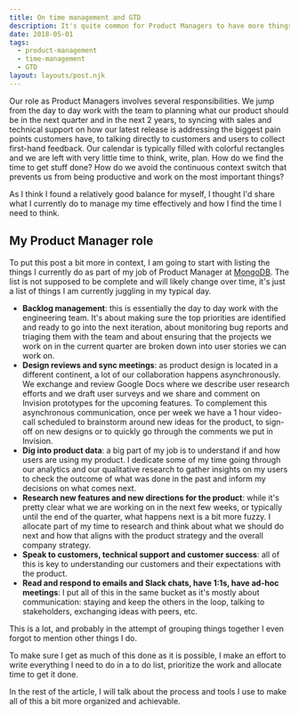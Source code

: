 ```yaml
---
title: On time management and GTD
description: It's quite common for Product Managers to have more things to do than there is time during the day. This article is about how I manage my time to get (most of my) things done.
date: 2018-05-01
tags:
  - product-management
  - time-management
  - GTD
layout: layouts/post.njk
---
```

Our role as Product Managers involves several responsibilities. We jump from the day to day work with the team to planning what our product should be in the next quarter and in the next 2 years, to syncing with sales and technical support on how our latest release is addressing the biggest pain points customers have, to talking directly to customers and users to collect first-hand feedback. Our calendar is typically filled with colorful rectangles and we are left with very little time to think, write, plan. How do we find the time to get stuff done? How do we avoid the continuous context switch that prevents us from being productive and work on the most important things?

As I think I found a relatively good balance for myself, I thought I'd share what I currently do to manage my time effectively and how I find the time I need to think.

## My Product Manager role

To put this post a bit more in context, I am going to start with listing the things I currently do as part of my job of Product Manager at [MongoDB](https://mongodb.com). The list is not supposed to be complete and will likely change over time, it's just a list of things I am currently juggling in my typical day.

* **Backlog management**: this is essentially the day to day work with the engineering team. It's about making sure the top priorities are identified and ready to go into the next iteration, about monitoring bug reports and triaging them with the team and about ensuring that the projects we work on in the current quarter are broken down into user stories we can work on.
* **Design reviews and sync meetings**: as product design is located in a different continent, a lot of our collaboration happens asynchronously. We exchange and review Google Docs where we describe user research efforts and we draft user surveys and we share and comment on Invision prototypes for the upcoming features. To complement this asynchronous communication, once per week we have a 1 hour video-call scheduled to brainstorm around new ideas for the product, to sign-off on new designs or to quickly go through the comments we put in Invision.
* **Dig into product data**: a big part of my job is to understand if and how users are using my product. I dedicate some of my time going through our analytics and our qualitative research to gather insights on my users to check the outcome of what was done in the past and inform my decisions on what comes next.
* **Research new features and new directions for the product**: while it's pretty clear what we are working on in the next few weeks, or typically until the end of the quarter, what happens next is a bit more fuzzy. I allocate part of my time to research and think about what we should do next and how that aligns with the product strategy and the overall company strategy.
* **Speak to customers, technical support and customer success**: all of this is key to understanding our customers and their expectations with the product.
* **Read and respond to emails and Slack chats, have 1:1s, have ad-hoc meetings**: I put all of this in the same bucket as it's mostly about communication: staying and keep the others in the loop, talking to stakeholders, exchanging ideas with peers, etc.

This is a lot, and probably in the attempt of grouping things together I even forgot to mention other things I do.

To make sure I get as much of this done as it is possible, I make an effort to write everything I need to do in a to do list, prioritize the work and allocate time to get it done.

In the rest of the article, I will talk about the process and tools I use to make all of this a bit more organized and achievable.
